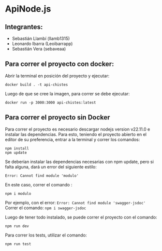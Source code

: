 # ApiNode.js

## Integrantes:

- Sebastián Llambí (llamb1315)
- Leonardo Ibarra (Leoibarrapp)
- Sebastián Vera (sebaveaa)

## Para correr el proyecto con docker:

Abrir la terminal en posición del proyecto y ejecutar:

    docker build . -t api-chistes

Luego de que se cree la imagen, para correr se debe ejecutar:

    docker run -p 3000:3000 api-chistes:latest

## Para correr el proyecto sin Docker

Para correr el proyecto es necesario descargar nodejs version v22.11.0 e instalar las dependencias. 
Para esto, teniendo el proyecto abierto en el editor de su preferencia, entrar a la terminal y correr los comandos:

	npm install
	npm update

Se deberían instalar las dependencias necesarias con npm update, pero si falta alguna, dará un error del siguiente estilo:

	Error: Cannot find module 'modulo'
 
En este caso, correr el comando :

	npm i modulo

  Por ejemplo, con el error:	`Error: Cannot find module 'swagger-jsdoc'`
  Correr el comando: 		`npm i swagger-jsdoc`

Luego de tener todo instalado, se puede correr el proyecto con el comando:

	npm run dev

Para correr los tests, utilizar el comando: 

	npm run test 
